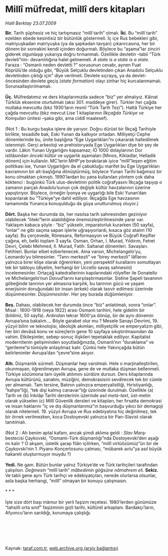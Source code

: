 # Millî müfredat, millî ders kitapları

*Halil Berktay 23.07.2009*

<div class="taraf_structure_2col_1zq">
<div class="margen_n">



 <p><b>Bir.</b> Tarih şüphesiz ve hiç tartışmasız “millî tarih” olmalı. <b>İki.</b> Bu “millî tarih” ezelden ebede kesintisiz bir bütünlük göstermeli. İç içe Rus bebekleri gibi, matriyuşkadan matriyuşka (ya da şapkadan tavşan) çıkarırcasına, her bir dönem bir sonrakini kendi içinden doğurmalı. Böylece bu “aşama”lar zinciri giderek olgunlaşıp yukarıya doğru tırmanmalı. Özellikle devletin –tabii “Türk devleti”nin- devamlılığına halel gelmemeli. <i>A state is a state is a state</i>. Faraza : “Osmanlı neden devletti ?” sorusunun cevabı, aynen Fuat Köprülü’de olduğu gibi, “Büyük Selçuklu devletinden çıkan Anadolu Selçuklu devletinden çıktığı için” diye verilmeli. Devlete sıçrayış, ya da devlet-öncesinden devlete geçiş (<i>state formation</i>) olayı zinhar hiç kurcalanmamalı. Sorunsallaştırılmamalı. <b><br/><br/>Üç.</b> Müfredatımız ve ders kitaplarımızda sadece “biz” yer almalıyız. Kâinat Türklük eksenine oturtulmalı (aksi 301. maddeye girer). Türkler her çağda mutlaka mevcuttu (bkz 1930’ların resmî “Türk Tarih Tezi”). Hattâ Türkiye her çağda mevcuttu (bkz mevcut Lise 1 kitaplarının <i>İlkçağda Türkiye ve Komşuları</i> ünitesi –şaka gibi, ama ciddî maalesef). <br/><br/>(Not 1 : Bu kurgu başka işlere de yarıyor. Doğru dürüst bir İlkçağ Tarihiyle birlikte, tesadüfe bak, Eski Yunan da kalkıyor ortadan. Milliyetçi Cephe dönemlerinde bu, ünite başlığına “Ege Uygarlıkları”nı çıkararak halledilmek istenmişti. Gerçi arkeoloji ve prehistoryada Ege Uygarlıkları diye bir şey de vardır. Lâkin Yunan Uygarlığını kapsamaz; İÖ 1000 dolaylarının Dor istilâsından <i>önceki </i>kültür ve uygarlık aşamaları [Minos, Kikladlar, Helladik dönem] için kullanılır. MC’lerin MHP’ye bırakılarak iyice “millî”leşen eğitim politikası ise, Yunan Uygarlığını da el çabukluğu marifet bu Ege Uygarlıkları kavramının bir alt-başlığına dönüştürmüş; böylece Yunan Tarihi bağımsız bir konu olmaktan çıkmıştı. 1990’lardan bu yana kullanılan yöntem çok daha köktenci : bugünkü Türk ulus-devletinin politik coğrafyasını İlkçağa taşıyıp o zamanın parçalı Anadolu’sunun çok değişik kültür havzalarının üzerine yapıştırıyor. Böylece, örneğin İyonya ve uygarlığı bile Eski Yunan’dan koparılarak bu “Türkiye”ye dahil ediliyor. İlkçağda Ege havzasının tamamında Yunanca konuşulduğu da güya unutturulmuş oluyor.)<b> <br/><br/>Dört.</b> Başka her durumda da, her nasılsa tarih sahnesinden geziniyor olabilecek “öteki”lerin alabildiğine önemsizleştirilmesinde yarar var. Yaklaşım kabaca şöyle : “biz” yükselir, imparatorluk kurarken (50 sayfa), “onlar” ne gibi saçma sapan işlerle uğraşıyorlardı, kısaca göz atalım (10 sayfa). Bu çerçevede, Rönesans, Reformasyon ve Büyük Coğrafî Keşifler çağına, eh, belki toplam 3 sayfa. Osman, Orhan, I. Murad, Yıldırım, Fetret Devri, Çelebi Mehmed, II. Murad, Fatih. Saltanat dönemleri. Savaşları. Fetihleri. Bunlar elbet ezberlenecek. Ama varsın, Michelangelo’yu, Leonardo’yu bilmesinler. “Tanrı merkezli” ve “birey merkezli” lâflarını yalnızca birer klişe olarak öğrenirken, yeni perspektif kurallarını somutlayan tek bir tabloyu (diyelim, herhangi bir Uccello savaş sahnesini) incelemesinler. Ortaçağ katedrallerinin kapılarındaki rölyefler ile Donatello ve Michelangelo’nun <i>Davud</i>’larını karşılaştırmasınlar. Sistine Şapeli tavanının göbeğinde tanrının yer almasına karşılık, bu tanrının gücü ve yaşam enerjisinin doruğundaki bir insan (erkek) olarak tasvir edilmesi üzerinde düşünmesinler. <i>Düşünmesinler</i>. Her şey burada düğümleniyor.<b> <br/><br/>Beş.</b> Dahası, olabilecek her durumda önce “biz” anlatılmalı, sonra “onlar”. Misal : 1600-1918 (veya 1922) arası Osmanlı tarihini, hele gidelim bir (bildiniz, 50 sayfa). <i>Ardından</i> tekrar 1600’ya dönüp, bir de aynı dönemin Avrupa’sına bakalım.... Böyle garabet olur mu ? Mesele Sanayi Devrimi, 19. yüzyıl bilim ve teknolojisi, ideolojik akımları, milliyetçilik ve emperyalizm gibi, her biri devâsâ konu ve süreçlerin gene 10 sayfaya sıkıştırılmasından da vahim. Etkileşimler, sebep-sonuç ilişkileri tepetaklak ediliyor. Kapitalist modernitenin gelişiminden soyutladığınızda, Osmanlı’nın “duraklama” ve “gerileme”si tümüyle anlaşılmaz kalır. Çünkü hele Yakınçağda bütün belirlenimler Avrupa’dan “çevre”sine akıyor.<b> <br/><br/>Altı.</b> Düşmanlık sürmeli. Düşmanlar hep varolmalı. Hele o marjinalleştirilen, okunmayan, öğrenilmeyen Avrupa, gene de ve mutlaka düşman bellenmeli. Türkiye sözümona tam üyelik atılımını sürdüre dursun. Ders kitaplarında Avrupa kültürünü, sanatını, müziğini, demokrasisini sevdirecek tek bir cümle yer almamalı. Tam tersine, Batının yalnızca emperyalistliği, Hıristiyanlığı, “kahpe”liği, “tek dişi kalmış canavar”lığı üzerinde durulmalı. Özellikle (a) Tarih ve (b) İnkılâp Tarihi derslerinin üzerinde asıl <i>meta-text</i>, üst-metin olarak yükselen (c) Millî Güvenlik dersleri ve kitapları, her fırsatta demokrasi ve insan haklarını “iç ve dış düşmanlarımız”ın başvurduğu yıkıcı bir demagoji olarak nitelemeli. 19. yüzyıl Avrupa ve Rus edebiyatına hiç değinilmez, tek bir örnek verilmezken, koca Dostoyevski yalnızca bir Pan-Slavist olarak tanıtılmalı. <br/><br/>(Not 2 : Ah benim aptal kafam, ancak şimdi aklıma geldi : <i>Slav Marşı</i> bestecisi Çaykovski, “Osmanlı-Türk düşmanlığı”nda Dostoyevski’den aşağı mı kalır ? O akşam, üstelik şarap filân içilirken, “millî virtüözümüz”ün bir de Çaykovski’nin 1. Piyano Konçertosunu çalması, “mübarek avlu”ya asıl büyük hakareti oluşturmuyor muydu ?) <b><br/><br/>Yedi.</b> Ne gam. Bütün bunlar yalnız Türkiye’de ve Türk tarihçileri tarafından çalışılsın. <i>Değmesin</i> “millî tarih” <i>mâbedimin göğsüne nâmahrem eli</i>. <b>Sekiz.</b> Ve tabii gene aynı Türk tarihçi ve edebiyatçıları, nerede olurlarsa olsunlar, asla başka herhangi, “millî” olmayan bir konuyu çalışmasın. <br/><br/>* * * <br/><br/>İşte size dört başı mâmur bir yerli faşizm reçetesi. 1980’lerden günümüze “tahsilli orta sınıf” faşizminin gizli tarihi, kültürel arkaplanı. Bardakçı’ların, Afyoncu’ların sarıldığı, korumaya çalıştığı.</p>
<br/>
<br/>
<br/>



<br/>


<div id="taraf_not">
</div>

</div>


</div>

Kaynak: [taraf.com.tr](http://taraf.com.tr:80/makale/6680.htm), [web.archive.org (arşiv bağlantısı)](http://web.archive.org/web/20090826024631/http://taraf.com.tr:80/makale/6680.htm)
